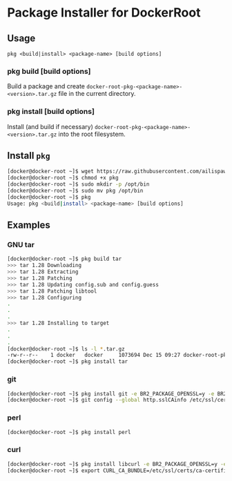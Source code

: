 # Package Installer for DockerRoot

## Usage

```
pkg <build|install> <package-name> [build options]
```

### pkg build <package-name> [build options]

Build a package and create `docker-root-pkg-<package-name>-<version>.tar.gz` file in the current directory.

### pkg install <package-name> [build options]

Install (and build if necessary) `docker-root-pkg-<package-name>-<version>.tar.gz` into the root filesystem.

## Install `pkg`

```bash
[docker@docker-root ~]$ wget https://raw.githubusercontent.com/ailispaw/docker-root-pkg/master/pkg
[docker@docker-root ~]$ chmod +x pkg
[docker@docker-root ~]$ sudo mkdir -p /opt/bin
[docker@docker-root ~]$ sudo mv pkg /opt/bin
[docker@docker-root ~]$ pkg
Usage: pkg <build|install> <package-name> [build options]
```

## Examples

### GNU tar

```bash
[docker@docker-root ~]$ pkg build tar
>>> tar 1.28 Downloading
>>> tar 1.28 Extracting
>>> tar 1.28 Patching
>>> tar 1.28 Updating config.sub and config.guess
>>> tar 1.28 Patching libtool
>>> tar 1.28 Configuring
.
.
.
>>> tar 1.28 Installing to target
.
.
.
[docker@docker-root ~]$ ls -l *.tar.gz
-rw-r--r--    1 docker   docker     1073694 Dec 15 09:27 docker-root-pkg-tar-v1.2.5.tar.gz
[docker@docker-root ~]$ pkg install tar
```

### git

```bash
[docker@docker-root ~]$ pkg install git -e BR2_PACKAGE_OPENSSL=y -e BR2_PACKAGE_LIBCURL=y
[docker@docker-root ~]$ git config --global http.sslCAinfo /etc/ssl/certs/ca-certificates.crt
```

### perl

```bash
[docker@docker-root ~]$ pkg install perl
```

### curl

```bash
[docker@docker-root ~]$ pkg install libcurl -e BR2_PACKAGE_OPENSSL=y -e BR2_PACKAGE_CURL=y
[docker@docker-root ~]$ export CURL_CA_BUNDLE=/etc/ssl/certs/ca-certificates.crt
```
